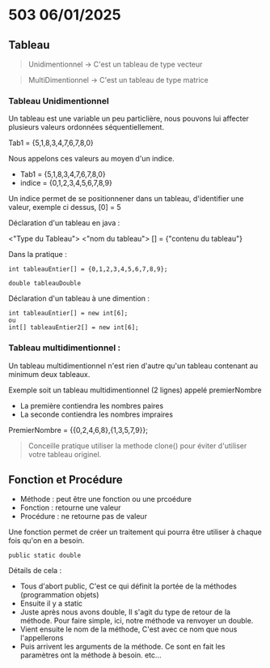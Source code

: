 # 503 06/01/2025

## Tableau

>Unidimentionnel -> C'est un tableau de type vecteur

>MultiDimentionnel -> C'est un tableau de type matrice

### Tableau Unidimentionnel

Un tableau est une variable un peu particlière, nous pouvons lui affecter plusieurs valeurs ordonnées séquentiellement.

Tab1 = {5,1,8,3,4,7,6,7,8,0}

Nous appelons ces valeurs au moyen d'un indice.

- Tab1 = {5,1,8,3,4,7,6,7,8,0}
- indice = {0,1,2,3,4,5,6,7,8,9}

Un indice permet de se positionnener dans un tableau, d'identifier une valeur, exemple ci dessus, [0] = 5

Déclaration d'un tableau en java :

<"Type du Tableau"> <"nom du tableau"> [] = {"contenu du tableau"}

Dans la pratique :

```
int tableauEntier[] = {0,1,2,3,4,5,6,7,8,9};

double tableauDouble
```
Déclaration d'un tableau à une dimention :

```
int tableauEntier[] = new int[6];
ou
int[] tableauEntier2[] = new int[6];
```

### Tableau multidimentionnel :

Un tableau multidimentionnel n'est rien d'autre qu'un tableau contenant au minimum deux tableaux.

Exemple soit un tableau multidimentionnel (2 lignes) appelé premierNombre

- La première contiendra les nombres paires
- La seconde contiendra les nombres impraires

PremierNombre = {{0,2,4,6,8},{1,3,5,7,9}};

>Conceille pratique utiliser la methode clone() pour éviter d'utiliser votre tableau originel.

## Fonction et Procédure

- Méthode : peut être une fonction ou une prcoédure 
- Fonction : retourne une valeur
- Procédure : ne retourne pas de valeur

Une fonction permet de créer un traitement qui pourra être utiliser à chaque fois qu'on en a besoin.


`public static double`

Détails de cela :

- Tous d'abort public, C'est ce qui définit la portée de la méthodes (programmation objets)
- Ensuite il y a static
- Juste après nous avons double, Il s'agit du type de retour de la méthode. Pour faire simple, ici, notre méthode va renvoyer un double.
- Vient ensuite le nom de la méthode, C'est avec ce nom que nous l'appellerons
- Puis arrivent les arguments de la méthode. Ce sont en fait les paramètres ont la méthode à besoin.
etc...

